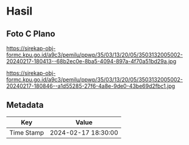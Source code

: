 # Hasil

## Foto C Plano

https://sirekap-obj-formc.kpu.go.id/a9c3/pemilu/ppwp/35/03/13/20/05/3503132005002-20240217-180413--68b2ec0e-8ba5-4094-897a-4f70a51bd29a.jpg

https://sirekap-obj-formc.kpu.go.id/a9c3/pemilu/ppwp/35/03/13/20/05/3503132005002-20240217-180846--a1d55285-27f6-4a8e-9de0-43be69d2fbc1.jpg


## Metadata

| Key        | Value               |
| ---------- | ------------------- |
| Time Stamp | 2024-02-17 18:30:00 |



